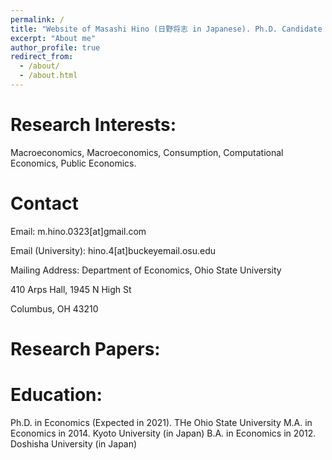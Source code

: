 ```yaml
---
permalink: /
title: "Website of Masashi Hino (日野将志 in Japanese). Ph.D. Candidate in Economics at the Ohio State University"
excerpt: "About me"
author_profile: true
redirect_from: 
  - /about/
  - /about.html
---
```


Research Interests:
======
Macroeconomics, Macroeconomics, Consumption, Computational Economics, Public Economics.

Contact
======
Email: m.hino.0323[at]gmail.com

Email (University): hino.4[at]buckeyemail.osu.edu

Mailing Address: Department of Economics, Ohio State University

410 Arps Hall, 1945 N High St

Columbus, OH 43210

Research Papers:
======

Education:
======
Ph.D. in Economics (Expected in 2021). THe Ohio State University
M.A. in Economics in 2014. Kyoto University (in Japan)
B.A. in Economics in 2012. Doshisha University (in Japan)
